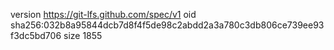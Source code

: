 version https://git-lfs.github.com/spec/v1
oid sha256:032b8a95844dcb7d8f4f5de98c2abdd2a3a780c3db806ce739ee93f3dc5bd706
size 1855
